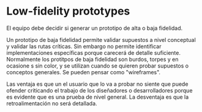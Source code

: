 # Low-fidelity prototypes

El equipo debe decidir si generar un prototipo de alta o baja fidelidad.

Un prototipo de baja fidelidad permite validar supuestos a nivel conceptual
y validar las rutas críticas. Sin embargo no permite identificar
implementaciones específicas porque carecerá de detalle suficiente.
Normalmente los protitpos de baja fidelidad son burdos, torpes y en
ocasione s sin color, y se utilizan cuando se quieren probar supuestos o
conceptos generales. Se pueden pensar como "wireframes".

Las ventaja es que un el usuario que lo va a probar no siente que puede
ofender criticando el trabajo de los diseñadores o desarrolladores porque
es evidente que es una prueba de nivel general. La desventaja es que la
retroalimentación no será detallada.
